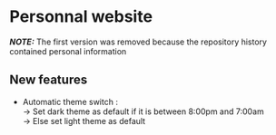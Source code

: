 # Personnal website

**_NOTE:_** The first version was removed because the repository history contained personal information 

## New features 

- Automatic theme switch :   
-> Set dark theme as default if it is between 8:00pm and 7:00am  
-> Else set light theme as default  